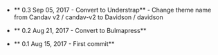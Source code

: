 - ** 0.3 Sep 05, 2017 - Convert to Understrap**
      - Change theme name from Candav v2 / candav-v2 to Davidson / davidson

- ** 0.2 Aug 21, 2017 - Convert to Bulmapress**

- ** 0.1 Aug 15, 2017 - First commit**
